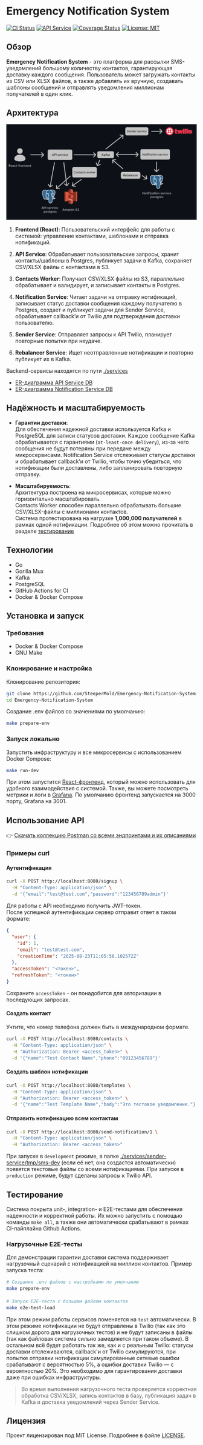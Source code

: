 # Emergency Notification System

[![CI Status](https://img.shields.io/github/actions/workflow/status/SteeperMold/Emergency-Notification-System/ci.yaml?branch=main)](https://github.com/SteeperMold/Emergency-Notification-System/actions)
[![API Service](https://goreportcard.com/badge/github.com/SteeperMold/Emergency-Notification-System/services/apiservice)](https://goreportcard.com/report/github.com/SteeperMold/Emergency-Notification-System/services/apiservice)
[![Coverage Status](https://codecov.io/gh/SteeperMold/Emergency-Notification-System/branch/main/graph/badge.svg?style=flat-square)](https://codecov.io/gh/SteeperMold/Emergency-Notification-System)
[![License: MIT](https://img.shields.io/badge/License-MIT-blue.svg)](LICENSE)

## Обзор

**Emergency Notification System** - это платформа для рассылки SMS-уведомлений большому количеству контактов,
гарантирующая доставку каждого сообщения. Пользователь может загружать контакты из CSV или XLSX файлов, а также
добавлять их вручную, создавать шаблоны сообщений и отправлять уведомления миллионам получателей в один клик.

## Архитектура

![Схема архитектуры](docs/architecture.jpg)

1. **Frontend (React)**: Пользовательский интерфейс для работы с системой: управление контактами, шаблонами и
   отправка нотификаций.

2. **API Service**: Обрабатывает пользовательские запросы, хранит контакты/шаблоны в Postgres, публикует задачи в
   Kafka, сохраняет CSV/XLSX файлы с контактами в S3.

3. **Contacts Worker**: Получает CSV/XLSX файлы из S3, параллельно обрабатывает и валидирует, и записывает контакты
   в Postgres.

4. **Notification Service**: Читает задачи на отправку нотификаций, записывает статус доставки сообщения каждому
   получателю в Postgres, создает и публикует задачи для Sender Service, обрабатывает callback’и от Twilio для
   подтверждения доставки пользователю.

5. **Sender Service**: Отправляет запросы к API Twilio, планирует повторные попытки при неудаче.

6. **Rebalancer Service**: Ищет неотправленные нотификации и повторно публикует их в Kafka.

Backend-сервисы находятся по пути [./services](./services)

* [ER-диаграмма API Service DB](docs/er/er_api_service.jpeg)
* [ER-диаграмма Notification Service DB](docs/er/er_notification_service.jpeg)

## Надёжность и масштабируемость

- **Гарантии доставки**:  
  Для обеспечения надежной доставки используется Kafka и PostgreSQL для записи статусов доставки.
  Каждое сообщение Kafka обрабатывается с гарантиями (`at-least-once delivery`), из-за чего сообщения не будут
  потеряны при передаче между микросервисами. Notification Service отслеживает статусы доставки и обрабатывает
  callback’и от Twilio, чтобы точно убедиться, что нотификации были доставлены, либо запланировать повторную отправку.


- **Масштабируемость**:  
  Архитектура построена на микросервисах, которые можно горизонтально масштабировать.  
  Contacts Worker способен параллельно обрабатывать большие CSV/XLSX-файлы с миллионами контактов.  
  Система протестирована на нагрузке **1,000,000 получателей** в рамках одной нотификации. Подробнее об этом можно
  прочитать в разделе [тестирование](#тестирование)

## Технологии

* Go
* Gorilla Mux
* Kafka
* PostgreSQL
* GitHub Actions for CI
* Docker & Docker Compose

## Установка и запуск

### Требования

* Docker & Docker Compose
* GNU Make

### Клонирование и настройка

Клонирование репозитория:

```bash
git clone https://github.com/SteeperMold/Emergency-Notification-System
cd Emergency-Notification-System
```

Создание .env файлов со значениями по умолчанию:

```bash
make prepare-env
```

### Запуск локально

Запустить инфраструктуру и все микросервисы с использованием Docker Compose:

```bash
make run-dev
```

При этом запустится [React-фронтенд](http://localhost:3000), который можно использовать для удобного взаимодействия
с системой. Также, вы можете посмотреть метрики и логи в [Grafana](http://localhost:3001). По умолчанию фронтенд
запускается на 3000 порту, Grafana на 3001.

## Использование API

👉 [Скачать коллекцию Postman со всеми эндпоинтами и их описаниями](docs/ENS.postman_collection.json)

### Примеры curl

#### Аутентификация

```bash
curl -X POST http://localhost:8080/signup \
  -H "Content-Type: application/json" \
  -d '{"email":"test@test.com","password":"123456789admin"}'
```

Для работы с API необходимо получить JWT-токен.  
После успешной аутентификации сервер отправит ответ в таком формате:

```json
{
  "user": {
    "id": 1,
    "email": "test@test.com",
    "creationTime": "2025-08-23T11:05:56.102572Z"
  },
  "accessToken": "<токен>",
  "refreshToken": "<токен>"
}
```

Сохраните `accessToken` - он понадобится для авторизации в последующих запросах.

#### Создать контакт

Учтите, что номер телефона должен быть в международном формате.

```bash
curl -X POST http://localhost:8080/contacts \
  -H "Content-Type: application/json" \
  -H "Authorization: Bearer <access_token>" \
  -d '{"name":"Test Contact Name","phone":"89123456789"}'
```

#### Создать шаблон нотификации

```bash
curl -X POST http://localhost:8080/templates \
  -H "Content-Type: application/json" \
  -H "Authorization: Bearer <access_token>" \
  -d '{"name":"Test Template Name","body":"Это тестовое уведомление."}'
```

#### Отправить нотификацию всем контактам

```bash
curl -X POST http://localhost:8080/send-notification/1 \
  -H "Content-Type: application/json" \
  -H "Authorization: Bearer <access_token>"
```

При запуске в `development` режиме, в папке [./services/sender-service/tmp/sms-dev](./services/sender-service/tmp/sms-dev) 
(если её нет, она создастся автоматически) появятся текстовые файлы со всеми нотификациями. При запуске в `production`
режиме, будут сделаны запросы к Twilio API.

## Тестирование

Система покрыта unit-, integration- и E2E-тестами для обеспечения надежности и корректной работы. Их можно запустить с
помощью команды `make all`, а также они автоматически срабатывают в рамках CI-пайплайна Github Actions.

### Нагрузочные E2E-тесты

Для демонстрации гарантии доставки система поддерживает нагрузочный сценарий с нотификацией на миллион контактов.
Пример запуска теста: 

```bash
# Создание .env файлов с настройками по умолчанию
make prepare-env

# Запуск E2E-теста с большим файлом контактов
make e2e-test-load
```

При этом режим работы сервисов поменяется на `test` автоматически. В этом режиме нотификации не будут отправлены 
в Twilio (так как это слишком дорого для нагрузочных тестов) и не будут записаны в файлы (так как файловая система 
сильно замедляется при таком объеме). В остальном всё будет работать так же, как и с реальным Twilio: статусы доставки 
отслеживаются, callback'и от Twilio симулируются, при попытке отправки нотификации симулированные сетевые ошибки 
срабатывают с вероятностью 5%, а ошибки доставки Twilio — с вероятностью 20%. Это необходимо для гарантирования
доставки даже при ошибках инфраструктуры.

> Во время выполнения нагрузочного теста проверяется корректная обработка CSV/XLSX, запись контактов в базу, публикация
> задач в Kafka и доставка уведомлений через Sender Service.

## Лицензия

Проект лицензирован под MIT License. Подробнее в файле [LICENSE](LICENSE).
